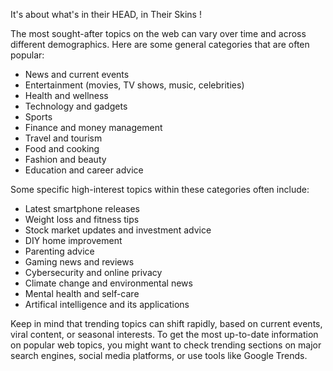 It's about what's in their HEAD, in Their Skins !

The most sought-after topics on the web can vary over time and across different demographics. Here are some general categories that are often popular:

- News and current events
- Entertainment (movies, TV shows, music, celebrities)
- Health and wellness
- Technology and gadgets
- Sports
- Finance and money management
- Travel and tourism
- Food and cooking
- Fashion and beauty
- Education and career advice

Some specific high-interest topics within these categories often include:

- Latest smartphone releases
- Weight loss and fitness tips
- Stock market updates and investment advice
- DIY home improvement
- Parenting advice
- Gaming news and reviews
- Cybersecurity and online privacy
- Climate change and environmental news
- Mental health and self-care
- Artifical intelligence and its applications

Keep in mind that trending topics can shift rapidly, based on current events, viral content, or seasonal interests. To get the most up-to-date information on popular web topics, you might want to check trending sections on major search engines, social media platforms, or use tools like Google Trends.